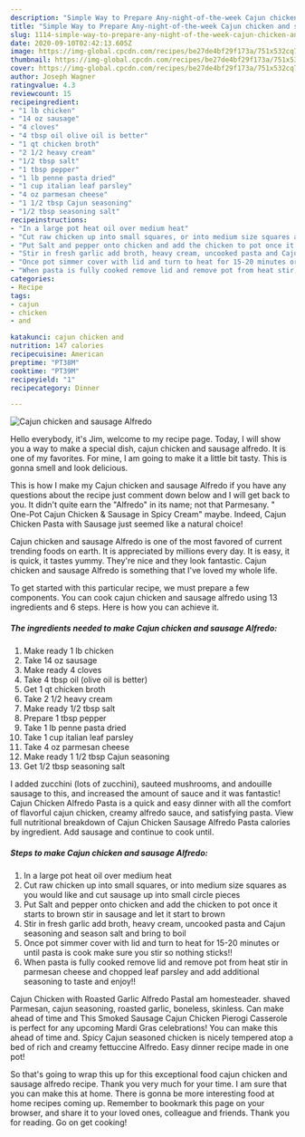 ```yaml
---
description: "Simple Way to Prepare Any-night-of-the-week Cajun chicken and sausage Alfredo"
title: "Simple Way to Prepare Any-night-of-the-week Cajun chicken and sausage Alfredo"
slug: 1114-simple-way-to-prepare-any-night-of-the-week-cajun-chicken-and-sausage-alfredo
date: 2020-09-10T02:42:13.605Z
image: https://img-global.cpcdn.com/recipes/be27de4bf29f173a/751x532cq70/cajun-chicken-and-sausage-alfredo-recipe-main-photo.jpg
thumbnail: https://img-global.cpcdn.com/recipes/be27de4bf29f173a/751x532cq70/cajun-chicken-and-sausage-alfredo-recipe-main-photo.jpg
cover: https://img-global.cpcdn.com/recipes/be27de4bf29f173a/751x532cq70/cajun-chicken-and-sausage-alfredo-recipe-main-photo.jpg
author: Joseph Wagner
ratingvalue: 4.3
reviewcount: 15
recipeingredient:
- "1 lb chicken"
- "14 oz sausage"
- "4 cloves"
- "4 tbsp oil olive oil is better"
- "1 qt chicken broth"
- "2 1/2 heavy cream"
- "1/2 tbsp salt"
- "1 tbsp pepper"
- "1 lb penne pasta dried"
- "1 cup italian leaf parsley"
- "4 oz parmesan cheese"
- "1 1/2 tbsp Cajun seasoning"
- "1/2 tbsp seasoning salt"
recipeinstructions:
- "In a large pot heat oil over medium heat"
- "Cut raw chicken up into small squares, or into medium size squares as you would like and cut sausage up into small circle pieces"
- "Put Salt and pepper onto chicken and add the chicken to pot once it starts to brown stir in sausage and let it start to brown"
- "Stir in fresh garlic add broth, heavy cream, uncooked pasta and Cajun seasoning and season salt and bring to boil"
- "Once pot simmer cover with lid and turn to heat for 15-20 minutes or until pasta is cook make sure you stir so nothing sticks!!"
- "When pasta is fully cooked remove lid and remove pot from heat stir in parmesan cheese and chopped leaf parsley and add additional seasoning to taste and enjoy!!"
categories:
- Recipe
tags:
- cajun
- chicken
- and

katakunci: cajun chicken and 
nutrition: 147 calories
recipecuisine: American
preptime: "PT38M"
cooktime: "PT39M"
recipeyield: "1"
recipecategory: Dinner

---
```



![Cajun chicken and sausage Alfredo](https://img-global.cpcdn.com/recipes/be27de4bf29f173a/751x532cq70/cajun-chicken-and-sausage-alfredo-recipe-main-photo.jpg)

Hello everybody, it's Jim, welcome to my recipe page. Today, I will show you a way to make a special dish, cajun chicken and sausage alfredo. It is one of my favorites. For mine, I am going to make it a little bit tasty. This is gonna smell and look delicious.

This is how I make my Cajun chicken and sausage Alfredo if you have any questions about the recipe just comment down below and I will get back to you. It didn&#39;t quite earn the &#34;Alfredo&#34; in its name; not that Parmesany. &#34; One-Pot Cajun Chicken &amp; Sausage in Spicy Cream&#34; maybe. Indeed, Cajun Chicken Pasta with Sausage just seemed like a natural choice!

Cajun chicken and sausage Alfredo is one of the most favored of current trending foods on earth. It is appreciated by millions every day. It is easy, it is quick, it tastes yummy. They're nice and they look fantastic. Cajun chicken and sausage Alfredo is something that I've loved my whole life.


To get started with this particular recipe, we must prepare a few components. You can cook cajun chicken and sausage alfredo using 13 ingredients and 6 steps. Here is how you can achieve it.

<!--inarticleads1-->

##### The ingredients needed to make Cajun chicken and sausage Alfredo:

1. Make ready 1 lb chicken
1. Take 14 oz sausage
1. Make ready 4 cloves
1. Take 4 tbsp oil (olive oil is better)
1. Get 1 qt chicken broth
1. Take 2 1/2 heavy cream
1. Make ready 1/2 tbsp salt
1. Prepare 1 tbsp pepper
1. Take 1 lb penne pasta dried
1. Take 1 cup italian leaf parsley
1. Take 4 oz parmesan cheese
1. Make ready 1 1/2 tbsp Cajun seasoning
1. Get 1/2 tbsp seasoning salt


I added zucchini (lots of zucchini), sauteed mushrooms, and andouille sausage to this, and increased the amount of sauce and it was fantastic! Cajun Chicken Alfredo Pasta is a quick and easy dinner with all the comfort of flavorful cajun chicken, creamy alfredo sauce, and satisfying pasta. View full nutritional breakdown of Cajun Chicken Sausage Alfredo Pasta calories by ingredient. Add sausage and continue to cook until. 

<!--inarticleads2-->

##### Steps to make Cajun chicken and sausage Alfredo:

1. In a large pot heat oil over medium heat
1. Cut raw chicken up into small squares, or into medium size squares as you would like and cut sausage up into small circle pieces
1. Put Salt and pepper onto chicken and add the chicken to pot once it starts to brown stir in sausage and let it start to brown
1. Stir in fresh garlic add broth, heavy cream, uncooked pasta and Cajun seasoning and season salt and bring to boil
1. Once pot simmer cover with lid and turn to heat for 15-20 minutes or until pasta is cook make sure you stir so nothing sticks!!
1. When pasta is fully cooked remove lid and remove pot from heat stir in parmesan cheese and chopped leaf parsley and add additional seasoning to taste and enjoy!!


Cajun Chicken with Roasted Garlic Alfredo PastaI am homesteader. shaved Parmesan, cajun seasoning, roasted garlic, boneless, skinless. Can make ahead of time and This Smoked Sausage Cajun Chicken Pierogi Casserole is perfect for any upcoming Mardi Gras celebrations! You can make this ahead of time and. Spicy Cajun seasoned chicken is nicely tempered atop a bed of rich and creamy fettuccine Alfredo. Easy dinner recipe made in one pot! 

So that's going to wrap this up for this exceptional food cajun chicken and sausage alfredo recipe. Thank you very much for your time. I am sure that you can make this at home. There is gonna be more interesting food at home recipes coming up. Remember to bookmark this page on your browser, and share it to your loved ones, colleague and friends. Thank you for reading. Go on get cooking!
